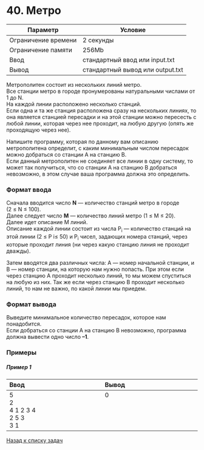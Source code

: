 # 40. Метро

| Параметр            | Условие                          |
|---------------------|----------------------------------|
| Ограничение времени | 2 секунды                        |
| Ограничение памяти  | 256Mb                            |
| Ввод                | стандартный ввод или input.txt   |
| Вывод               | стандартный вывод или output.txt |

Метрополитен состоит из нескольких линий метро.  
Все станции метро в городе пронумерованы натуральными числами от 1 до N.  
На каждой линии расположено несколько станций.  
Если одна и та же станция расположена сразу на нескольких линиях, то она является станцией пересадки и на этой станции можно пересесть с любой линии, которая через нее проходит, на любую другую (опять же проходящую через нее).

Напишите программу, которая по данному вам описанию метрополитена определит, с 
каким минимальным числом пересадок можно добраться со станции A на станцию B.  
Если данный метрополитен не соединяет все линии в одну систему, то может так получиться, 
что со станции A на станцию B добраться невозможно, 
в этом случае ваша программа должна это определить.

### Формат ввода
Сначала вводится число **N** — количество станций метро в городе (2&nbsp;≤&nbsp;N&nbsp;≤&nbsp;100).  
Далее следует число **M** — количество линий метро (1&nbsp;≤&nbsp;M&nbsp;≤&nbsp;20).  
Далее идет описание M линий.  
Описание каждой линии состоит из числа P<sub>i</sub> — количество станций на этой линии (2&nbsp;≤&nbsp;P&nbsp;i≤&nbsp;50) 
и P<sub>i</sub> чисел, задающих номера станций, через которые проходит линия (ни через какую станцию линия не проходит дважды).

Затем вводятся два различных числа: A — номер начальной станции, и B — номер станции, на которую нам нужно попасть. При этом если через станцию A проходит несколько линий, то мы можем спуститься на любую из них. Так же если через станцию B проходит несколько линий, то нам не важно, по какой линии мы приедем.

### Формат вывода
Выведите минимальное количество пересадок, которое нам понадобится.  
Если добраться со станции A на станцию B невозможно, программа должна вывести одно число **–1**.

### Примеры

##### Пример 1
<table>
    <thead>
        <tr>
            <th width="250px" align="left">Ввод</th>
            <th width="250px" align="left">Вывод</th>
        </tr>
    </thead>
    <tr>
        <td>
            5<br>
            2<br>
            4 1 2 3 4<br>
            2 5 3<br>
            3 1
        </td>
        <td>
            0<br><br><br><br><br>
        </td>
    </tr>
</table>

[Назад к списку задач](https://github.com/AlexAkama/yandex_algorithm/tree/main/src/main/java/training_3B#%D0%B7%D0%B0%D0%B4%D0%B0%D1%87%D0%B8)